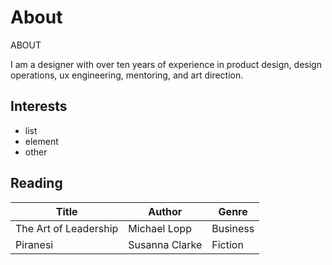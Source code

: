 <h1 class="sr-only"> About </h1>

<div class="introduction">

<bb-tags>

ABOUT

</bb-tags>

<bb-intro>

I am a designer with over ten years of experience in product design, design operations, ux engineering, mentoring, and art direction.

</bb-intro>

</div>

## Interests
- list
- element
- other


## Reading

Title | Author | Genre 
-------|-------|-------
The Art of Leadership | Michael Lopp | Business 
Piranesi | Susanna Clarke | Fiction
